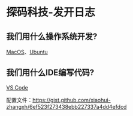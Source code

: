 # 探码科技-发开日志

## 我们用什么操作系统开发?

[MacOS](https://www.apple.com/macos)、[Ubuntu](https://www.ubuntu.com/)

## 我们用什么IDE编写代码?

[VS Code](https://code.visualstudio.com/)

配置文件：https://gist.github.com/xiaohui-zhangxh/6ef523f273438ebb227337a4dd4efdcd

